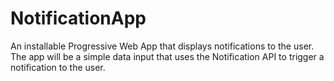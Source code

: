 # NotificationApp
An installable Progressive Web App that displays notifications to the user. 
The app will be a simple data input that uses the Notification API to trigger a notification to the user.
